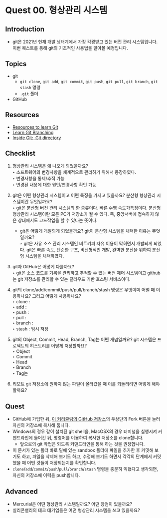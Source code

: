 # Quest 00. 형상관리 시스템

## Introduction
* git은 2021년 현재 개발 생태계에서 가장 각광받고 있는 버전 관리 시스템입니다. 이번 퀘스트를 통해 git의 기초적인 사용법을 알아볼 예정입니다.

## Topics
* git
  * `git clone`, `git add`, `git commit`, `git push`, `git pull`, `git branch`, `git stash` 명령
  * `.git` 폴더
* GitHub

## Resources
* [Resources to learn Git](https://try.github.io)
* [Learn Git Branching](https://learngitbranching.js.org/?locale=ko)
* [Inside Git: .Git directory](https://githowto.com/git_internals_git_directory)

## Checklist
1. 형상관리 시스템은 왜 나오게 되었을까요?
 </br>‣ 소프트웨어의 변경사항을 체계적으로 관리하기 위해서 등장하였다.
 </br>‣ 변경사항을 통제/추적 가능 
 </br>‣ 변경된 내용에 대한 원인/변경사항 확인 가능

2. git은 어떤 형상관리 시스템이고 어떤 특징을 가지고 있을까요? 분산형 형상관리 시스템이란 무엇일까요?
  </br>‣ git은 분산형 버전 관리 시스템의 한 종류이다. 빠른 수행 속도가특징이다. 분산형 형상관리 시스템이란 모든 PC가 저장소가 될 수 있다. 즉, 중앙서버에 접속하지 않은 상태에서도 코드작업을 할 수 있다는 뜻이다. 
   * git은 어떻게 개발되게 되었을까요? git이 분산형 시스템을 채택한 이유는 무엇일까요?
  </br>‣ git은 사유 소스 관리 시스템인 비트키퍼 자유 이용이 막히면서 개발되게 되었다. git은 빠른 속도, 단순한 구조, 비선형적인 개발, 완벽한 분산을 위하여 분산형 시스템을 채택하였다.
  
3. git과 GitHub은 어떻게 다를까요?
</br>‣ git은 소스 코드를 기록을 관리하고 추적할 수 있는 버전 제어 시스템이고 github는 git 저장소를 관리할 수 있는 클라우드 기반 호스팅 서비스이다.

5. git의 clone/add/commit/push/pull/branch/stash 명령은 무엇이며 어떨 때 이용하나요? 그리고 어떻게 사용하나요?
</br>‣ clone :
</br>‣ add :
</br>‣ push :
</br>‣ pull :
</br>‣ branch :
</br>‣ stash : 임시 저장

7. git의 Object, Commit, Head, Branch, Tag는 어떤 개념일까요? git 시스템은 프로젝트의 히스토리를 어떻게 저장할까요?
</br>‣ Object
</br>‣ Commit
</br>‣ Head
</br>‣ Branch
</br>‣ Tag는

9. 리모트 git 저장소에 원하지 않는 파일이 올라갔을 때 이를 되돌리려면 어떻게 해야 할까요?

## Quest
* GitHub에 가입한 뒤, [이 커리큘럼의 GitHub 저장소](https://github.com/KnowRe-Dev/WebDevCurriculum)의 우상단의 Fork 버튼을 눌러 자신의 저장소에 복사해 둡니다.
* Windows의 경우 같이 설치된 git shell을, MacOSX의 경우 터미널을 실행시켜 커맨드라인에 들어간 뒤, 명령어를 이용하여 복사한 저장소를 clone합니다.
  * 앞으로의 git 작업은 되도록 커맨드라인을 통해 하는 것을 권장합니다.
* 이 문서가 있는 폴더 바로 밑에 있는 sandbox 폴더에 파일을 추가한 후 커밋해 보기도 하고, 파일을 삭제해 보기도 하고, 수정해 보기도 하면서 각각의 단계에서 커밋했을 때 어떤 것들이 저장되는지를 확인합니다.
* `clone`/`add`/`commit`/`push`/`pull`/`branch`/`stash` 명령을 충분히 익혔다고 생각되면, 자신의 저장소에 이력을 push합니다.

## Advanced
* Mercurial은 어떤 형상관리 시스템일까요? 어떤 장점이 있을까요?
* 실리콘밸리의 테크 대기업들은 어떤 형상관리 시스템을 쓰고 있을까요?
